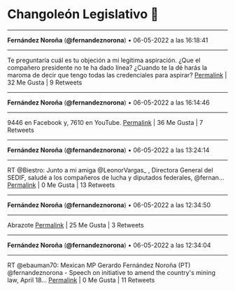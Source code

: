 # Changoleón Legislativo 🙈
*****
**Fernández Noroña** (**@fernandeznorona**) • 06-05-2022 a las 16:18:41
*****
Te preguntaría cuál es tu objeción a mi legítima aspiración. ¿Que el compañero presidente no te ha dado línea? ¿Cuando te la dé harás la maroma de decir que tengo todas las credenciales para aspirar?
[Permalink](https://twitter.com/fernandeznorona/status/1522732615047933952) | 32 Me Gusta | 9 Retweets
*****
**Fernández Noroña** (**@fernandeznorona**) • 06-05-2022 a las 16:14:46
*****
9446 en Facebook y, 7610 en YouTube.
[Permalink](https://twitter.com/fernandeznorona/status/1522731633161359360) | 36 Me Gusta | 7 Retweets
*****
**Fernández Noroña** (**@fernandeznorona**) • 06-05-2022 a las 13:24:14
*****
RT @Biestro: Junto a mi amiga @LeonorVargas_ , Directora General del SEDIF, saludé a los compañeros de lucha y diputados federales, @fernan…
[Permalink](https://twitter.com/fernandeznorona/status/1522688716111720449) | 0 Me Gusta | 13 Retweets
*****
**Fernández Noroña** (**@fernandeznorona**) • 06-05-2022 a las 12:34:50
*****
Abrazote
[Permalink](https://twitter.com/fernandeznorona/status/1522676283792011265) | 25 Me Gusta | 3 Retweets
*****
**Fernández Noroña** (**@fernandeznorona**) • 06-05-2022 a las 12:34:04
*****
RT @ebauman70: Mexican MP Gerardo Fernández Noroña (PT) @fernandeznorona - Speech on initiative to amend the country's mining law, April 18…
[Permalink](https://twitter.com/fernandeznorona/status/1522676088161284096) | 0 Me Gusta | 11 Retweets
